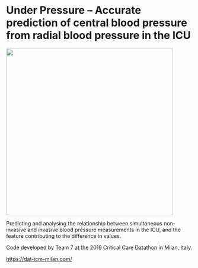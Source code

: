 # Under Pressure – Accurate prediction of central blood pressure from radial blood pressure in the ICU

<img src="https://i2.wp.com/dat-icm-milan.com/wp-content/uploads/2018/10/facebook_meta-1.png" width="450">

Predicting and analysing the relationship between simultaneous non-invasive and invasive blood pressure measurements in the ICU, and the feature contributing to the difference in values.

Code developed by Team 7 at the 2019 Critical Care Datathon in Milan, Italy.

https://dat-icm-milan.com/
